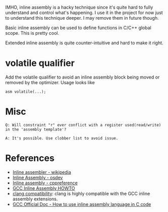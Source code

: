 IMHO, inline assembly is a hacky technique since it's quite hard to fully understand and control what's happening. I use it in the project for now just to understand this technique deeper. I may remove them in future though.

Basic inline assembly can be used to define functions in C/C++ global scope. This is pretty cool.

Extended inline assembly is quite counter-intuitive and hard to make it right.

# volatile qualifier
Add the volatile qualifier to avoid an inline assembly block being moved or removed by the optimizer. Usage looks like
```
asm volatile(...);
```

# Misc
```
Q: Will constraint "r" ever conflict with a register used(read/write) in the 'assembly template'?
```
```
A: It's possible. Use clobber list to avoid issue.
```

# References
- [Inline assembler - wikipedia](https://en.wikipedia.org/wiki/Inline_assembler)
- [Inline Assembly - osdev](https://wiki.osdev.org/Inline_Assembly)
- [Inline assembly - cppreference](https://en.cppreference.com/w/c/language/asm)
- [GCC Inline Assembly HOWTO](http://www.ibiblio.org/gferg/ldp/GCC-Inline-Assembly-HOWTO.html)
- [clang compatibility](https://clang.llvm.org/compatibility.html#inline-asm): clang is highly compatible with the GCC inline assembly extensions.
- [GCC Official Doc - How to use inline assembly language in C code](https://gcc.gnu.org/onlinedocs/gcc/Using-Assembly-Language-with-C.html#Using-Assembly-Language-with-C)

